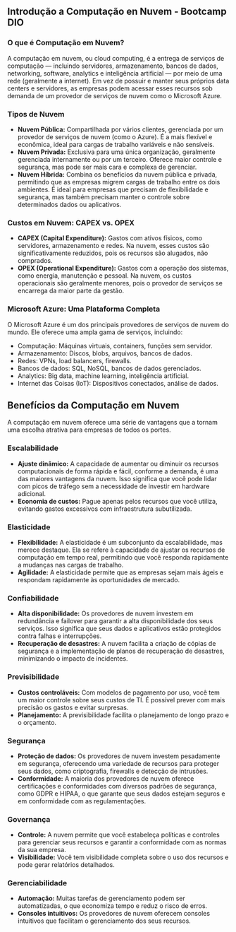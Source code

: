 ## Introdução a Computação en Nuvem - Bootcamp DIO

### O que é Computação em Nuvem?
A computação em nuvem, ou cloud computing, é a entrega de serviços de computação — incluindo servidores, armazenamento, bancos de dados, networking, software, analytics e inteligência artificial — por meio de uma rede (geralmente a internet). Em vez de possuir e manter seus próprios data centers e servidores, as empresas podem acessar esses recursos sob demanda de um provedor de serviços de nuvem como o Microsoft Azure.

### Tipos de Nuvem
* **Nuvem Pública:** Compartilhada por vários clientes, gerenciada por um provedor de serviços de nuvem (como o Azure). É a mais flexível e econômica, ideal para cargas de trabalho variáveis e não sensíveis.
* **Nuvem Privada:** Exclusiva para uma única organização, geralmente gerenciada internamente ou por um terceiro. Oferece maior controle e segurança, mas pode ser mais cara e complexa de gerenciar.
* **Nuvem Híbrida:** Combina os benefícios da nuvem pública e privada, permitindo que as empresas migrem cargas de trabalho entre os dois ambientes. É ideal para empresas que precisam de flexibilidade e segurança, mas também precisam manter o controle sobre determinados dados ou aplicativos.

### Custos em Nuvem: CAPEX vs. OPEX
* **CAPEX (Capital Expenditure):** Gastos com ativos físicos, como servidores, armazenamento e redes. Na nuvem, esses custos são significativamente reduzidos, pois os recursos são alugados, não comprados.
* **OPEX (Operational Expenditure):** Gastos com a operação dos sistemas, como energia, manutenção e pessoal. Na nuvem, os custos operacionais são geralmente menores, pois o provedor de serviços se encarrega da maior parte da gestão.

### Microsoft Azure: Uma Plataforma Completa
O Microsoft Azure é um dos principais provedores de serviços de nuvem do mundo. Ele oferece uma ampla gama de serviços, incluindo:
* Computação: Máquinas virtuais, containers, funções sem servidor.
* Armazenamento: Discos, blobs, arquivos, bancos de dados.
* Redes: VPNs, load balancers, firewalls.
* Bancos de dados: SQL, NoSQL, bancos de dados gerenciados.
* Analytics: Big data, machine learning, inteligência artificial.
* Internet das Coisas (IoT): Dispositivos conectados, análise de dados.

## Benefícios da Computação em Nuvem

A computação em nuvem oferece uma série de vantagens que a tornam uma escolha atrativa para empresas de todos os portes.

### Escalabilidade
* **Ajuste dinâmico:** A capacidade de aumentar ou diminuir os recursos computacionais de forma rápida e fácil, conforme a demanda, é uma das maiores vantagens da nuvem. Isso significa que você pode lidar com picos de tráfego sem a necessidade de investir em hardware adicional.
* **Economia de custos:** Pague apenas pelos recursos que você utiliza, evitando gastos excessivos com infraestrutura subutilizada.

### Elasticidade
* **Flexibilidade:** A elasticidade é um subconjunto da escalabilidade, mas merece destaque. Ela se refere à capacidade de ajustar os recursos de computação em tempo real, permitindo que você responda rapidamente a mudanças nas cargas de trabalho.
* **Agilidade:** A elasticidade permite que as empresas sejam mais ágeis e respondam rapidamente às oportunidades de mercado.

### Confiabilidade
* **Alta disponibilidade:** Os provedores de nuvem investem em redundância e failover para garantir a alta disponibilidade dos seus serviços. Isso significa que seus dados e aplicativos estão protegidos contra falhas e interrupções.
* **Recuperação de desastres:** A nuvem facilita a criação de cópias de segurança e a implementação de planos de recuperação de desastres, minimizando o impacto de incidentes.

### Previsibilidade
* **Custos controláveis:** Com modelos de pagamento por uso, você tem um maior controle sobre seus custos de TI. É possível prever com mais precisão os gastos e evitar surpresas.
* **Planejamento:** A previsibilidade facilita o planejamento de longo prazo e o orçamento.

### Segurança
* **Proteção de dados:** Os provedores de nuvem investem pesadamente em segurança, oferecendo uma variedade de recursos para proteger seus dados, como criptografia, firewalls e detecção de intrusões.
* **Conformidade:** A maioria dos provedores de nuvem oferece certificações e conformidades com diversos padrões de segurança, como GDPR e HIPAA, o que garante que seus dados estejam seguros e em conformidade com as regulamentações.

### Governança
* **Controle:** A nuvem permite que você estabeleça políticas e controles para gerenciar seus recursos e garantir a conformidade com as normas da sua empresa.
* **Visibilidade:** Você tem visibilidade completa sobre o uso dos recursos e pode gerar relatórios detalhados.

### Gerenciabilidade
* **Automação:** Muitas tarefas de gerenciamento podem ser automatizadas, o que economiza tempo e reduz o risco de erros.
* **Consoles intuitivos:** Os provedores de nuvem oferecem consoles intuitivos que facilitam o gerenciamento dos seus recursos.
